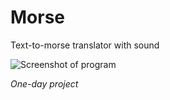 # Morse
Text-to-morse translator with sound

![Screenshot of program](http://svitty.com/store/scr_morse.jpg)


*One-day project*
